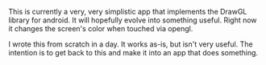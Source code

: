 This is currently a very, very simplistic app that implements the DrawGL library for android. It will hopefully evolve into something useful. Right now it changes the screen's color when touched via opengl. 

I wrote this from scratch in a day. It works as-is, but isn't very useful. The intention is to get back to this and make it into an app that does something.
